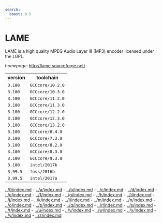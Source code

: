 ```yaml
---
search:
  boost: 0.5
---
```

# LAME

LAME is a high quality MPEG Audio Layer III (MP3) encoder licensed under the LGPL.

*homepage*: <http://lame.sourceforge.net/>

version | toolchain
--------|----------
``3.100`` | ``GCCcore/10.2.0``
``3.100`` | ``GCCcore/10.3.0``
``3.100`` | ``GCCcore/11.2.0``
``3.100`` | ``GCCcore/11.3.0``
``3.100`` | ``GCCcore/12.2.0``
``3.100`` | ``GCCcore/12.3.0``
``3.100`` | ``GCCcore/13.2.0``
``3.100`` | ``GCCcore/6.4.0``
``3.100`` | ``GCCcore/7.3.0``
``3.100`` | ``GCCcore/8.2.0``
``3.100`` | ``GCCcore/8.3.0``
``3.100`` | ``GCCcore/9.3.0``
``3.100`` | ``intel/2017b``
``3.99.5`` | ``foss/2016b``
``3.99.5`` | ``intel/2017a``

[../0/index.md](0) - [../a/index.md](a) - [../b/index.md](b) - [../c/index.md](c) - [../d/index.md](d) - [../e/index.md](e) - [../f/index.md](f) - [../g/index.md](g) - [../h/index.md](h) - [../i/index.md](i) - [../j/index.md](j) - [../k/index.md](k) - [../l/index.md](l) - [../m/index.md](m) - [../n/index.md](n) - [../o/index.md](o) - [../p/index.md](p) - [../q/index.md](q) - [../r/index.md](r) - [../s/index.md](s) - [../t/index.md](t) - [../u/index.md](u) - [../v/index.md](v) - [../w/index.md](w) - [../x/index.md](x) - [../y/index.md](y) - [../z/index.md](z)

